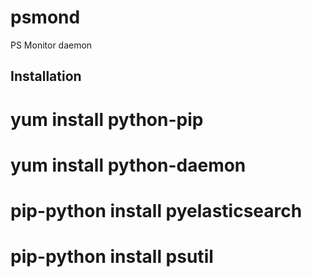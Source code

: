 psmond
======

PS Monitor daemon

Installation
------------

# yum install python-pip
# yum install python-daemon

# pip-python install pyelasticsearch
# pip-python install psutil
